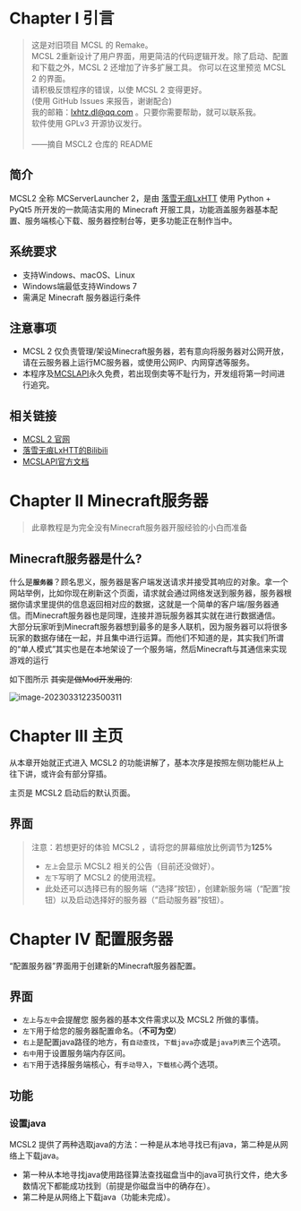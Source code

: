 # Chapter I 引言

> 这是对旧项目 MCSL 的 Remake。  
> MCSL 2重新设计了用户界面，用更简洁的代码逻辑开发。除了启动、配置和下载之外，MCSL 2 还增加了许多扩展工具。 你可以在这里预览 MCSL 2 的界面。  
> 请积极反馈程序的错误，以使 MCSL 2 变得更好。  
> (使用 GitHub Issues 来报告，谢谢配合)  
> 我的邮箱：[lxhtz.dl@qq.com](mailto:lxhtz.dl@qq.com) 。只要你需要帮助，就可以联系我。  
> 软件使用 GPLv3 开源协议发行。  
> \
> ——摘自 MSCL2 仓库的 README  

## 简介

MCSL2 全称 MCServerLauncher 2，是由 [落雪无痕LxHTT](https://github.com/LxHTT) 使用 Python + PyQt5 所开发的一款简洁实用的 Minecraft 开服工具，功能涵盖服务器基本配置、服务端核心下载、服务器控制台等，更多功能正在制作当中。  

## 系统要求

- 支持Windows、macOS、Linux
- Windows端最低支持Windows 7
- 需满足 Minecraft 服务器运行条件

## 注意事项

- MCSL 2 仅负责管理/架设Minecraft服务器，若有意向将服务器对公网开放，请在云服务器上运行MC服务器，或使用公网IP、内网穿透等服务。
- 本程序及[MCSLAPI](https://mcslapi.netlify.app)永久免费，若出现倒卖等不耻行为，开发组将第一时间进行追究。

## 相关链接

- [MCSL 2 官网](https://mcsl.netlify.app)
- [落雪无痕LxHTT的Bilibili](https://space.bilibili.com/488011295)
- [MCSLAPI官方文档](https://mcslapi.netlify.app)



# Chapter II Minecraft服务器

> 此章教程是为完全没有Minecraft服务器开服经验的小白而准备  

## Minecraft服务器是什么?

什么是<b>`服务器`</b>？顾名思义，服务器是客户端发送请求并接受其响应的对象。拿一个网站举例，比如你现在刷新这个页面，请求就会通过网络发送到服务器，服务器根据你请求里提供的信息返回相对应的数据，这就是一个简单的客户端/服务器通信。而Minecraft服务器也是同理，连接并游玩服务器其实就在进行数据通信。  
大部分玩家听到Minecraft服务器想到最多的是多人联机，因为服务器可以将很多玩家的数据存储在一起，并且集中进行运算。而他们不知道的是，其实我们所谓的“单人模式”其实也是在本地架设了一个服务端，然后Minecraft与其通信来实现游戏的运行  

如下图所示 ~~其实是做Mod开发用的~~:

![image-20230331223500311](C:\Users\HTTco\AppData\Roaming\Typora\typora-user-images\image-20230331223500311.png)



# Chapter III 主页

从本章开始就正式进入 MCSL2 的功能讲解了，基本次序是按照左侧功能栏从上往下讲，或许会有部分穿插。  

主页是 MCSL2 启动后的默认页面。 

## 界面

> 注意：若想更好的体验 MCSL2 ，请将您的屏幕缩放比例调节为<b>125%</b>
>
> - `左上`会显示 MCSL2 相关的公告（目前还没做好）。  
> - `左下`写明了 MCSL2 的使用流程。  
> - 此处还可以选择已有的服务端（“选择”按钮），创建新服务端（“配置”按钮）以及启动选择好的服务器（“启动服务器”按钮）。  



# Chapter IV 配置服务器

“配置服务器”界面用于创建新的Minecraft服务器配置。

## 界面

- `左上`与`左中`会提醒您 服务器的基本文件需求以及 MCSL2 所做的事情。
- `左下`用于给您的服务器配置命名。（<b>不可为空</b>）  
- `右上`是配置java路径的地方，有`自动查找`，`下载java`亦或是`java列表`三个选项。
- `右中`用于设置服务端内存区间。
- `右下`用于选择服务端核心，有`手动导入`，`下载核心`两个选项。

## 功能

### 设置java

MCSL2 提供了两种选取java的方法：一种是从本地寻找已有java，第二种是从网络上下载java。  

- 第一种从本地寻找java使用路径算法查找磁盘当中的java可执行文件，绝大多数情况下都能成功找到（前提是你磁盘当中的确存在）。
- 第二种是从网络上下载java（功能未完成）。
